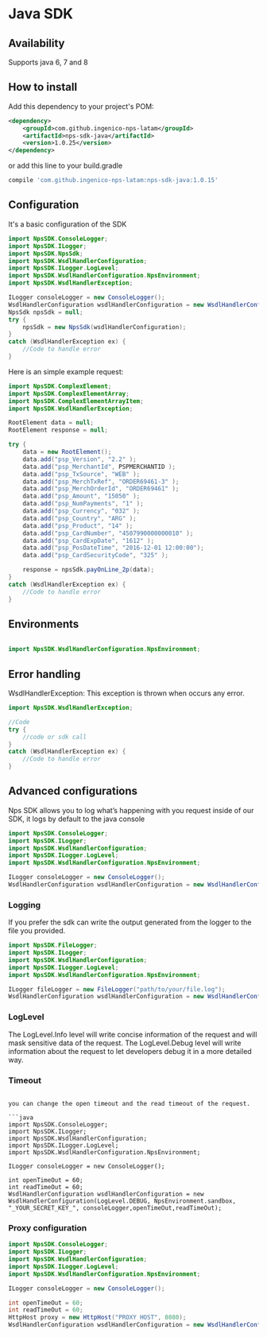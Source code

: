 #  Java SDK
 


##  Availability
Supports java 6, 7 and 8


##  How to install

Add this dependency to your project's POM:

```xml
<dependency>
    <groupId>com.github.ingenico-nps-latam</groupId>
    <artifactId>nps-sdk-java</artifactId>
    <version>1.0.25</version>
</dependency>
```

or add this line to your build.gradle

```bash
compile 'com.github.ingenico-nps-latam:nps-sdk-java:1.0.15'
```


##  Configuration

It's a basic configuration of the SDK

```java
import NpsSDK.ConsoleLogger;
import NpsSDK.ILogger;
import NpsSDK.NpsSdk;
import NpsSDK.WsdlHandlerConfiguration;
import NpsSDK.ILogger.LogLevel;
import NpsSDK.WsdlHandlerConfiguration.NpsEnvironment;
import NpsSDK.WsdlHandlerException;

ILogger consoleLogger = new ConsoleLogger();
WsdlHandlerConfiguration wsdlHandlerConfiguration = new WsdlHandlerConfiguration(LogLevel.DEBUG, NpsEnvironment.sandbox, "_YOUR_SECRET_KEY_", consoleLogger);      
NpsSdk npsSdk = null;
try {
	npsSdk = new NpsSdk(wsdlHandlerConfiguration);
} 
catch (WsdlHandlerException ex) {	
	//Code to handle error
}  
```


Here is an simple example request:

```java
import NpsSDK.ComplexElement;
import NpsSDK.ComplexElementArray;
import NpsSDK.ComplexElementArrayItem;
import NpsSDK.WsdlHandlerException;

RootElement data = null;
RootElement response = null;

try {
	data = new RootElement();
	data.add("psp_Version", "2.2" );
	data.add("psp_MerchantId", PSPMERCHANTID );
	data.add("psp_TxSource", "WEB" );
	data.add("psp_MerchTxRef", "ORDER69461-3" );
	data.add("psp_MerchOrderId", "ORDER69461" );
	data.add("psp_Amount", "15050" );
	data.add("psp_NumPayments", "1" );
	data.add("psp_Currency", "032" );
	data.add("psp_Country", "ARG" );
	data.add("psp_Product", "14" );
	data.add("psp_CardNumber", "4507990000000010" );
	data.add("psp_CardExpDate", "1612" );
	data.add("psp_PosDateTime", "2016-12-01 12:00:00");
	data.add("psp_CardSecurityCode", "325" );	

	response = npsSdk.payOnLine_2p(data);
} 
catch (WsdlHandlerException ex) {	
	//Code to handle error
}  

```

##  Environments

```java

import NpsSDK.WsdlHandlerConfiguration.NpsEnvironment;

```

##  Error handling

WsdlHandlerException: This exception is thrown when occurs any error. 

```java
import NpsSDK.WsdlHandlerException;

//Code
try {
	//code or sdk call
} 
catch (WsdlHandlerException ex) {	
	//Code to handle error
}  
```

##  Advanced configurations

Nps SDK allows you to log what’s happening with you request inside of our SDK, it logs by default to the java console

```java
import NpsSDK.ConsoleLogger;
import NpsSDK.ILogger;
import NpsSDK.WsdlHandlerConfiguration;
import NpsSDK.ILogger.LogLevel;
import NpsSDK.WsdlHandlerConfiguration.NpsEnvironment;

ILogger consoleLogger = new ConsoleLogger();
WsdlHandlerConfiguration wsdlHandlerConfiguration = new WsdlHandlerConfiguration(LogLevel.DEBUG, NpsEnvironment.sandbox, "_YOUR_SECRET_KEY_", consoleLogger);      

```

### Logging

If you prefer the sdk can write the output generated from the logger to the file you provided.

```java
import NpsSDK.FileLogger;
import NpsSDK.ILogger;
import NpsSDK.WsdlHandlerConfiguration;
import NpsSDK.ILogger.LogLevel;
import NpsSDK.WsdlHandlerConfiguration.NpsEnvironment;

ILogger fileLogger = new FileLogger("path/to/your/file.log");
WsdlHandlerConfiguration wsdlHandlerConfiguration = new WsdlHandlerConfiguration(LogLevel.DEBUG, NpsEnvironment.sandbox, "_YOUR_SECRET_KEY_", fileLogger);      
```

### LogLevel

The LogLevel.Info level will write concise information of the request and will mask sensitive data of the request. 
The LogLevel.Debug level will write information about the request to let developers debug it in a more detailed way.


### Timeout 

```

you can change the open timeout and the read timeout of the request.

```java
import NpsSDK.ConsoleLogger;
import NpsSDK.ILogger;
import NpsSDK.WsdlHandlerConfiguration;
import NpsSDK.ILogger.LogLevel;
import NpsSDK.WsdlHandlerConfiguration.NpsEnvironment;

ILogger consoleLogger = new ConsoleLogger();

int openTimeOut = 60;
int readTimeOut = 60;
WsdlHandlerConfiguration wsdlHandlerConfiguration = new WsdlHandlerConfiguration(LogLevel.DEBUG, NpsEnvironment.sandbox, "_YOUR_SECRET_KEY_", consoleLogger,openTimeOut,readTimeOut);      
```

### Proxy configuration

```java
import NpsSDK.ConsoleLogger;
import NpsSDK.ILogger;
import NpsSDK.WsdlHandlerConfiguration;
import NpsSDK.ILogger.LogLevel;
import NpsSDK.WsdlHandlerConfiguration.NpsEnvironment;

ILogger consoleLogger = new ConsoleLogger();

int openTimeOut = 60;
int readTimeOut = 60;
HttpHost proxy = new HttpHost("PROXY HOST", 8080);
WsdlHandlerConfiguration wsdlHandlerConfiguration = new WsdlHandlerConfiguration(LogLevel.DEBUG, NpsEnvironment.sandbox, "_YOUR_SECRET_KEY_", consoleLogger,openTimeOut,readTimeOut,proxy);      
```
